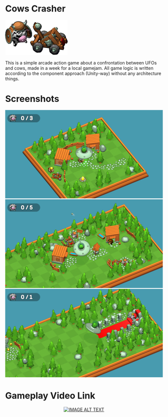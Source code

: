 # Cows Crasher
<p align="left">
  <img width="200" src="doc/cow-with-catapult.png" alt="Cow with catapult">
</p>

This is a simple arcade action game about a confrontation between UFOs and cows, made in a week for a local gamejam. All game logic is written according to the component approach (Unity-way) without any architecture things.

# Screenshots
<p align="center">
  <img width="600" src="doc/screen_0.png" alt="Gameplay Screen 0">
  <img width="600" src="doc/screen_1.png" alt="Gameplay Screen 1">
  <img width="600" src="doc/screen_2.png" alt="Gameplay Screen 2">
</p>

# Gameplay Video Link
<div align="center">
  <a href="https://www.youtube.com/watch?v=DOt5RBBsm9c"><img src="https://img.youtube.com/vi/DOt5RBBsm9c/0.jpg" alt="IMAGE ALT TEXT"></a>
</div>

